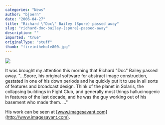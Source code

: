 ```yaml
---
categories: "News"
author: "bjoern"
date: "2006-04-27"
title: "Richard \"Doc\" Bailey (Spore) passed away"
slug: "richard-doc-bailey-(spore)-passed-away"
description: ""
imported: "true"
originalType: "stuff"
thumb: "fireinthehole800.jpg"
---
```



<!--{SPLIT()}-->
![](fireinthehole800.jpg)
<!--~~~-->

It was brought my attention this morning that Richard &quot;Doc&quot; Bailey passed away. 
&quot;...Spore, his original software for abstract image construction, gestated in one of his down periods and he quickly put it to use in all sorts of features and broadcast design.  Think of the planet in Solaris, the collapsing buildings in Fight Club, and generally most things hallucinogenic in features of the last decade, and he was the guy working out of his basement who made them.  ...&quot;

His work can be seen at [www.imagesavant.com](http://www.imagesavant.com).
<!--{SPLIT}-->